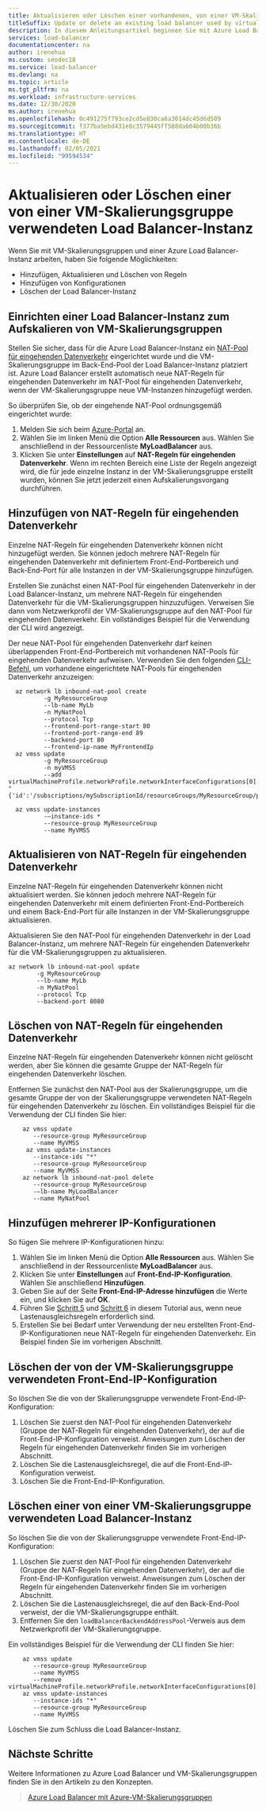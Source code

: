 ```yaml
---
title: Aktualisieren oder Löschen einer vorhandenen, von einer VM-Skalierungsgruppe verwendeten Load Balancer-Instanz
titleSuffix: Update or delete an existing load balancer used by virtual machine scale sets
description: In diesem Anleitungsartikel beginnen Sie mit Azure Load Balancer Standard und VM-Skalierungsgruppen.
services: load-balancer
documentationcenter: na
author: irenehua
ms.custom: seodec18
ms.service: load-balancer
ms.devlang: na
ms.topic: article
ms.tgt_pltfrm: na
ms.workload: infrastructure-services
ms.date: 12/30/2020
ms.author: irenehua
ms.openlocfilehash: 0c491275f793ce2cd5e830ca6a3014dc45d6d509
ms.sourcegitcommit: f377ba5ebd431e8c3579445ff588da664b00b36b
ms.translationtype: HT
ms.contentlocale: de-DE
ms.lasthandoff: 02/05/2021
ms.locfileid: "99594534"
---
```

# <a name="update-or-delete-a-load-balancer-used-by-virtual-machine-scale-sets"></a>Aktualisieren oder Löschen einer von einer VM-Skalierungsgruppe verwendeten Load Balancer-Instanz

Wenn Sie mit VM-Skalierungsgruppen und einer Azure Load Balancer-Instanz arbeiten, haben Sie folgende Möglichkeiten:

- Hinzufügen, Aktualisieren und Löschen von Regeln
- Hinzufügen von Konfigurationen
- Löschen der Load Balancer-Instanz

## <a name="set-up-a-load-balancer-for-scaling-out-virtual-machine-scale-sets"></a>Einrichten einer Load Balancer-Instanz zum Aufskalieren von VM-Skalierungsgruppen

Stellen Sie sicher, dass für die Azure Load Balancer-Instanz ein [NAT-Pool für eingehenden Datenverkehr](/cli/azure/network/lb/inbound-nat-pool?view=azure-cli-latest) eingerichtet wurde und die VM-Skalierungsgruppe im Back-End-Pool der Load Balancer-Instanz platziert ist. Azure Load Balancer erstellt automatisch neue NAT-Regeln für eingehenden Datenverkehr im NAT-Pool für eingehenden Datenverkehr, wenn der VM-Skalierungsgruppe neue VM-Instanzen hinzugefügt werden.

So überprüfen Sie, ob der eingehende NAT-Pool ordnungsgemäß eingerichtet wurde:

1. Melden Sie sich beim [Azure-Portal](https://portal.azure.com) an.
1. Wählen Sie im linken Menü die Option **Alle Ressourcen** aus. Wählen Sie anschließend in der Ressourcenliste **MyLoadBalancer** aus.
1. Klicken Sie unter **Einstellungen** auf **NAT-Regeln für eingehenden Datenverkehr**. Wenn im rechten Bereich eine Liste der Regeln angezeigt wird, die für jede einzelne Instanz in der VM-Skalierungsgruppe erstellt wurden, können Sie jetzt jederzeit einen Aufskalierungsvorgang durchführen.

## <a name="add-inbound-nat-rules"></a>Hinzufügen von NAT-Regeln für eingehenden Datenverkehr

Einzelne NAT-Regeln für eingehenden Datenverkehr können nicht hinzugefügt werden. Sie können jedoch mehrere NAT-Regeln für eingehenden Datenverkehr mit definiertem Front-End-Portbereich und Back-End-Port für alle Instanzen in der VM-Skalierungsgruppe hinzufügen.

Erstellen Sie zunächst einen NAT-Pool für eingehenden Datenverkehr in der Load Balancer-Instanz, um mehrere NAT-Regeln für eingehenden Datenverkehr für die VM-Skalierungsgruppen hinzuzufügen. Verweisen Sie dann vom Netzwerkprofil der VM-Skalierungsgruppe auf den NAT-Pool für eingehenden Datenverkehr. Ein vollständiges Beispiel für die Verwendung der CLI wird angezeigt.

Der neue NAT-Pool für eingehenden Datenverkehr darf keinen überlappenden Front-End-Portbereich mit vorhandenen NAT-Pools für eingehenden Datenverkehr aufweisen. Verwenden Sie den folgenden [CLI-Befehl](/cli/azure/network/lb/inbound-nat-pool?view=azure-cli-latest#az_network_lb_inbound_nat_pool_list), um vorhandene eingerichtete NAT-Pools für eingehenden Datenverkehr anzuzeigen:
  
```azurecli-interactive
  az network lb inbound-nat-pool create 
          -g MyResourceGroup 
          --lb-name MyLb
          -n MyNatPool 
          --protocol Tcp 
          --frontend-port-range-start 80 
          --frontend-port-range-end 89 
          --backend-port 80 
          --frontend-ip-name MyFrontendIp
  az vmss update 
          -g MyResourceGroup 
          -n myVMSS 
          --add virtualMachineProfile.networkProfile.networkInterfaceConfigurations[0].ipConfigurations[0].loadBalancerInboundNatPools "{'id':'/subscriptions/mySubscriptionId/resourceGroups/MyResourceGroup/providers/Microsoft.Network/loadBalancers/MyLb/inboundNatPools/MyNatPool'}"
            
  az vmss update-instances
          -–instance-ids *
          --resource-group MyResourceGroup
          --name MyVMSS
```
## <a name="update-inbound-nat-rules"></a>Aktualisieren von NAT-Regeln für eingehenden Datenverkehr

Einzelne NAT-Regeln für eingehenden Datenverkehr können nicht aktualisiert werden. Sie können jedoch mehrere NAT-Regeln für eingehenden Datenverkehr mit einem definierten Front-End-Portbereich und einem Back-End-Port für alle Instanzen in der VM-Skalierungsgruppe aktualisieren.

Aktualisieren Sie den NAT-Pool für eingehenden Datenverkehr in der Load Balancer-Instanz, um mehrere NAT-Regeln für eingehenden Datenverkehr für die VM-Skalierungsgruppen zu aktualisieren.
    
```azurecli-interactive
az network lb inbound-nat-pool update 
        -g MyResourceGroup 
        --lb-name MyLb 
        -n MyNatPool
        --protocol Tcp 
        --backend-port 8080
```

## <a name="delete-inbound-nat-rules"></a>Löschen von NAT-Regeln für eingehenden Datenverkehr

Einzelne NAT-Regeln für eingehenden Datenverkehr können nicht gelöscht werden, aber Sie können die gesamte Gruppe der NAT-Regeln für eingehenden Datenverkehr löschen.

Entfernen Sie zunächst den NAT-Pool aus der Skalierungsgruppe, um die gesamte Gruppe der von der Skalierungsgruppe verwendeten NAT-Regeln für eingehenden Datenverkehr zu löschen. Ein vollständiges Beispiel für die Verwendung der CLI finden Sie hier:
    
```azurecli-interactive
    az vmss update
       --resource-group MyResourceGroup
       --name MyVMSS
     az vmss update-instances 
       --instance-ids "*" 
       --resource-group MyResourceGroup
       --name MyVMSS
    az network lb inbound-nat-pool delete
       --resource-group MyResourceGroup
       -–lb-name MyLoadBalancer
       --name MyNatPool
```

## <a name="add-multiple-ip-configurations"></a>Hinzufügen mehrerer IP-Konfigurationen

So fügen Sie mehrere IP-Konfigurationen hinzu:

1. Wählen Sie im linken Menü die Option **Alle Ressourcen** aus. Wählen Sie anschließend in der Ressourcenliste **MyLoadBalancer** aus.
1. Klicken Sie unter **Einstellungen** auf **Front-End-IP-Konfiguration**. Wählen Sie anschließend **Hinzufügen**.
1. Geben Sie auf der Seite **Front-End-IP-Adresse hinzufügen** die Werte ein, und klicken Sie auf **OK**.
1. Führen Sie [Schritt 5](./load-balancer-multiple-ip.md#step-5-configure-the-health-probe) und [Schritt 6](./load-balancer-multiple-ip.md#step-5-configure-the-health-probe) in diesem Tutorial aus, wenn neue Lastenausgleichsregeln erforderlich sind.
1. Erstellen Sie bei Bedarf unter Verwendung der neu erstellten Front-End-IP-Konfigurationen neue NAT-Regeln für eingehenden Datenverkehr. Ein Beispiel finden Sie im vorherigen Abschnitt.

## <a name="delete-the-front-end-ip-configuration-used-by-the-virtual-machine-scale-set"></a>Löschen der von der VM-Skalierungsgruppe verwendeten Front-End-IP-Konfiguration

So löschen Sie die von der Skalierungsgruppe verwendete Front-End-IP-Konfiguration:

 1. Löschen Sie zuerst den NAT-Pool für eingehenden Datenverkehr (Gruppe der NAT-Regeln für eingehenden Datenverkehr), der auf die Front-End-IP-Konfiguration verweist. Anweisungen zum Löschen der Regeln für eingehenden Datenverkehr finden Sie im vorherigen Abschnitt.
 1. Löschen Sie die Lastenausgleichsregel, die auf die Front-End-IP-Konfiguration verweist.
 1. Löschen Sie die Front-End-IP-Konfiguration.

## <a name="delete-a-load-balancer-used-by-a-virtual-machine-scale-set"></a>Löschen einer von einer VM-Skalierungsgruppe verwendeten Load Balancer-Instanz

So löschen Sie die von der Skalierungsgruppe verwendete Front-End-IP-Konfiguration:

 1. Löschen Sie zuerst den NAT-Pool für eingehenden Datenverkehr (Gruppe der NAT-Regeln für eingehenden Datenverkehr), der auf die Front-End-IP-Konfiguration verweist. Anweisungen zum Löschen der Regeln für eingehenden Datenverkehr finden Sie im vorherigen Abschnitt.
 1. Löschen Sie die Lastenausgleichsregel, die auf den Back-End-Pool verweist, der die VM-Skalierungsgruppe enthält.
 1. Entfernen Sie den `loadBalancerBackendAddressPool`-Verweis aus dem Netzwerkprofil der VM-Skalierungsgruppe.
 
 Ein vollständiges Beispiel für die Verwendung der CLI finden Sie hier:

```azurecli-interactive
    az vmss update
       --resource-group MyResourceGroup
       --name MyVMSS
       --remove virtualMachineProfile.networkProfile.networkInterfaceConfigurations[0].ipConfigurations[0].loadBalancerBackendAddressPools
    az vmss update-instances 
       --instance-ids "*" 
       --resource-group MyResourceGroup
       --name MyVMSS
```
Löschen Sie zum Schluss die Load Balancer-Instanz.
 
## <a name="next-steps"></a>Nächste Schritte

Weitere Informationen zu Azure Load Balancer und VM-Skalierungsgruppen finden Sie in den Artikeln zu den Konzepten.

> [Azure Load Balancer mit Azure-VM-Skalierungsgruppen](load-balancer-standard-virtual-machine-scale-sets.md)